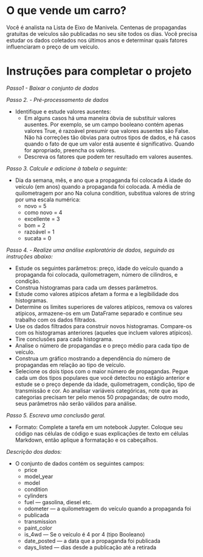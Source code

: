# O que vende um carro?

Você é analista na Lista de Eixo de Manivela. Centenas de propagandas gratuitas de veículos são publicadas no seu site todos os dias. Você precisa estudar os dados coletados nos últimos anos e determinar quais fatores influenciaram o preço de um veículo.

# Instruções para completar o projeto 
*Passo1 - Baixar o conjunto de dados* 

*Passo 2. - Pré-processamento de dados* 
- Identifique e estude valores ausentes:     
    - Em alguns casos há uma maneira óbvia de substituir valores ausentes. Por exemplo, se um campo booleano contém apenas valores True, é razoável presumir que valores ausentes são False. Não há correções tão óbvias para outros tipos de dados, e há casos quando o fato de que um valor está ausente é significativo. Quando for apropriado, preencha os valores. 
    - Descreva os fatores que podem ter resultado em valores ausentes.

*Passo 3. Calcule e adicione à tabela o seguinte:*
- ​Dia da semana, mês, e ano que a propaganda foi colocada A idade do veículo (em anos) quando a propaganda foi colocada. A média de quilometragem por ano Na coluna condition, substitua valores de string por uma escala numérica:​
    - novo = 5
    - como novo = 4
    - excellente = 3
    - bom = 2
    - razoável = 1
    - sucata = 0

*Passo 4. - Realize uma análise exploratória de dados, seguindo as instruções abaixo:* 
- Estude os seguintes parâmetros: preço, idade do veículo quando a propaganda foi colocada, quilometragem, número de cilindros, e condição.
- Construa histogramas para cada um desses parâmetros.
- Estude como valores atípicos afetam a forma e a legibilidade dos histogramas.
- Determine os limites superiores de valores atípicos, remova os valores atípicos, armazene-os em um DataFrame separado e continue seu trabalho com os dados filtrados.
- Use os dados filtrados para construir novos histogramas. Compare-os com os histogramas anteriores (aqueles que incluem valores atípicos).
- Tire conclusões para cada histograma.
- Analise o número de propagandas e o preço médio para cada tipo de veículo.
- Construa um gráfico mostrando a dependência do número de propagandas em relação ao tipo de veículo.
- Selecione os dois tipos com o maior número de propagandas. Pegue cada um dos tipos populares que você detectou no estágio anterior e estude se o preço depende da idade, quilometragem, condição, tipo de transmissão e cor. Ao analisar variáveis categóricas, note que as categorias precisam ter pelo menos 50 propagandas; de outro modo, seus parâmetros não serão válidos para análise.

*Passo 5. Escreva uma conclusão geral.*
- Formato: Complete a tarefa em um notebook Jupyter. Coloque seu código nas células de código e suas explicações de texto em células Markdown, então aplique a formatação e os cabeçalhos.

*Descrição dos dados:*
- O conjunto de dados contém os seguintes campos:
    - price
    - model_year
    - model
    - condition
    - cylinders
    - fuel — gasolina, diesel etc.
    - odometer — a quilometragem do veículo quando a propaganda foi
    - publicada
    - transmission
    - paint_color
    - is_4wd — Se o veículo é 4 por 4 (tipo Booleano)
    - date_posted — a data que a propaganda foi publicada
    - days_listed — dias desde a publicação até a retirada

